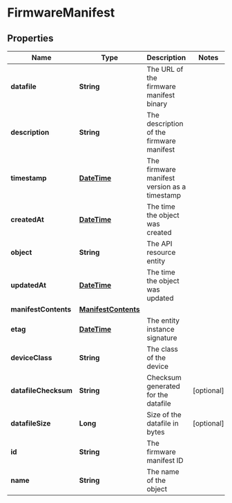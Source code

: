 
# FirmwareManifest

## Properties
Name | Type | Description | Notes
------------ | ------------- | ------------- | -------------
**datafile** | **String** | The URL of the firmware manifest binary | 
**description** | **String** | The description of the firmware manifest | 
**timestamp** | [**DateTime**](DateTime.md) | The firmware manifest version as a timestamp | 
**createdAt** | [**DateTime**](DateTime.md) | The time the object was created | 
**object** | **String** | The API resource entity | 
**updatedAt** | [**DateTime**](DateTime.md) | The time the object was updated | 
**manifestContents** | [**ManifestContents**](ManifestContents.md) |  | 
**etag** | [**DateTime**](DateTime.md) | The entity instance signature | 
**deviceClass** | **String** | The class of the device | 
**datafileChecksum** | **String** | Checksum generated for the datafile |  [optional]
**datafileSize** | **Long** | Size of the datafile in bytes |  [optional]
**id** | **String** | The firmware manifest ID | 
**name** | **String** | The name of the object | 



